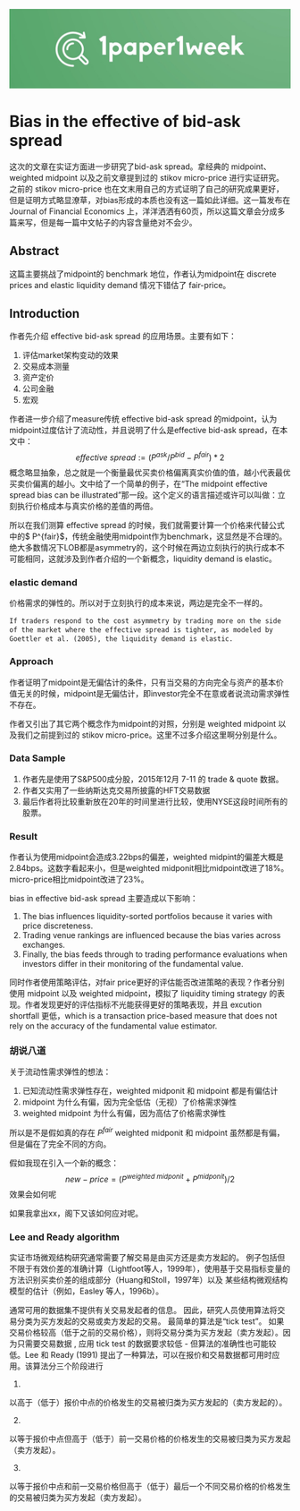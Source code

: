 ![1paper1week](../../docs/1paper1week-git.jpg)

# Bias in the effective of bid-ask spread

这次的文章在实证方面进一步研究了bid-ask spread。拿经典的 midpoint、weighted midpoint 以及之前文章提到过的 stikov micro-price 进行实证研究。之前的 stikov micro-price 也在文末用自己的方式证明了自己的研究成果更好，但是证明方式略显潦草，对bias形成的本质也没有这一篇如此详细。这一篇发布在 Journal of Financial Economics 上，洋洋洒洒有60页，所以这篇文章会分成多篇来写，但是每一篇中文帖子的内容含量绝对不会少。


## Abstract
这篇主要挑战了midpoint的 benchmark 地位，作者认为midpoint在 discrete prices and elastic liquidity demand 情况下错估了 fair-price。

## Introduction
作者先介绍 effective bid-ask spread 的应用场景。主要有如下：
1. 评估market架构变动的效果
2. 交易成本测量
3. 资产定价
4. 公司金融
5. 宏观

作者进一步介绍了measure传统 effective bid-ask spread 的midpoint，认为midpoint过度估计了流动性，并且说明了什么是effective bid-ask spread，在本文中：
$$
effective \ spread := (P^{ask}/P^{bid}- P^{fair})*2
$$
概念略显抽象，总之就是一个衡量最优买卖价格偏离真实价值的值，越小代表最优买卖价偏离的越小。文中给了一个简单的例子，在“The midpoint effective spread bias can be illustrated”那一段。这个定义的语言描述或许可以叫做：立刻执行价格成本与真实价格的差值的两倍。


所以在我们测算 effective spread 的时候，我们就需要计算一个价格来代替公式中的$ P^{fair}$，传统金融使用midpoint作为benchmark，这显然是不合理的。绝大多数情况下LOB都是asymmetry的，这个时候在两边立刻执行的执行成本不可能相同，这就涉及到作者介绍的一个新概念，liquidity demand is elastic。

### elastic demand
价格需求的弹性的。所以对于立刻执行的成本来说，两边是完全不一样的。

```
If traders respond to the cost asymmetry by trading more on the side of the market where the effective spread is tighter, as modeled by Goettler et al. (2005), the liquidity demand is elastic.
```

### Approach
作者证明了midpoint是无偏估计的条件，只有当交易的方向完全与资产的基本价值无关的时候，midpoint是无偏估计，即investor完全不在意或者说流动需求弹性不存在。

作者又引出了其它两个概念作为midpoint的对照，分别是 weighted midpoint 以及我们之前提到过的 stikov micro-price。这里不过多介绍这里啊分别是什么。

### Data Sample
1. 作者先是使用了S&P500成分股，2015年12月 7-11 的 trade & quote 数据。
2. 作者又实用了一些纳斯达克交易所披露的HFT交易数据
3. 最后作者将比较重新放在20年的时间里进行比较，使用NYSE这段时间所有的股票。

### Result
作者认为使用midpoint会造成3.22bps的偏差，weighted midpint的偏差大概是2.84bps。这数字看起来小，但是weighted midponit相比midpoint改进了18%。micro-price相比midpoint改进了23%。

bias in effective bid-ask spread 主要造成以下影响：
1. The bias influences liquidity-sorted portfolios because it varies with price discreteness.
2. Trading venue rankings are influenced because the bias varies across exchanges.
3. Finally, the bias feeds through to trading performance evaluations when investors differ in their monitoring of the fundamental value.

同时作者使用策略评估，对fair price更好的评估能否改进策略的表现？作者分别使用 midpoint 以及 weighted midpoint，模拟了 liquidity timing strategy 的表现。作者发现更好的评估指标不光能获得更好的策略表现，并且 excution shortfall 更低，which is a transaction price-based measure that does not rely on the accuracy of the fundamental value estimator.

### 胡说八道
关于流动性需求弹性的想法：
1. 已知流动性需求弹性存在，weighted midponit 和 midpoint 都是有偏估计
2. midpoint 为什么有偏，因为完全低估（无视）了价格需求弹性
3. weighted midpoint 为什么有偏，因为高估了价格需求弹性

所以是不是假如真的存在 $P^{fair}$ weighted midponit 和 midpoint 虽然都是有偏，但是偏在了完全不同的方向。

假如我现在引入一个新的概念：
$$
new-price = (P^{weighted \ midponit} + P^{midponit})/2
$$
效果会如何呢

如果我拿出xx，阁下又该如何应对呢。





### Lee and Ready algorithm
实证市场微观结构研究通常需要了解交易是由买方还是卖方发起的。 例子包括但不限于有效价差的准确计算（Lightfoot等人，1999年），使用基于交易指标变量的方法识别买卖价差的组成部分（Huang和Stoll，1997年）以及 某些结构微观结构模型的估计（例如，Easley 等人，1996b）。


通常可用的数据集不提供有关交易发起者的信息。 因此，研究人员使用算法将交易分类为买方发起的交易或卖方发起的交易。 最简单的算法是“tick test”。 如果交易价格较高（低于之前的交易价格），则将交易分类为买方发起（卖方发起）。因为只需要交易数据 , 应用 tick test 的数据要求较低 - 但算法的准确性也可能较低。Lee 和 Ready (1991) 提出了一种算法，可以在报价和交易数据都可用时应用。该算法分三个阶段进行

1.
以高于（低于）报价中点的价格发生的交易被归类为买方发起的（卖方发起的）。

2.
以等于报价中点但高于（低于）前一交易价格的价格发生的交易被归类为买方发起（卖方发起）。

3.
以等于报价中点和前一交易价格但高于（低于）最后一个不同交易价格的价格发生的交易被归类为买方发起（卖方发起）。